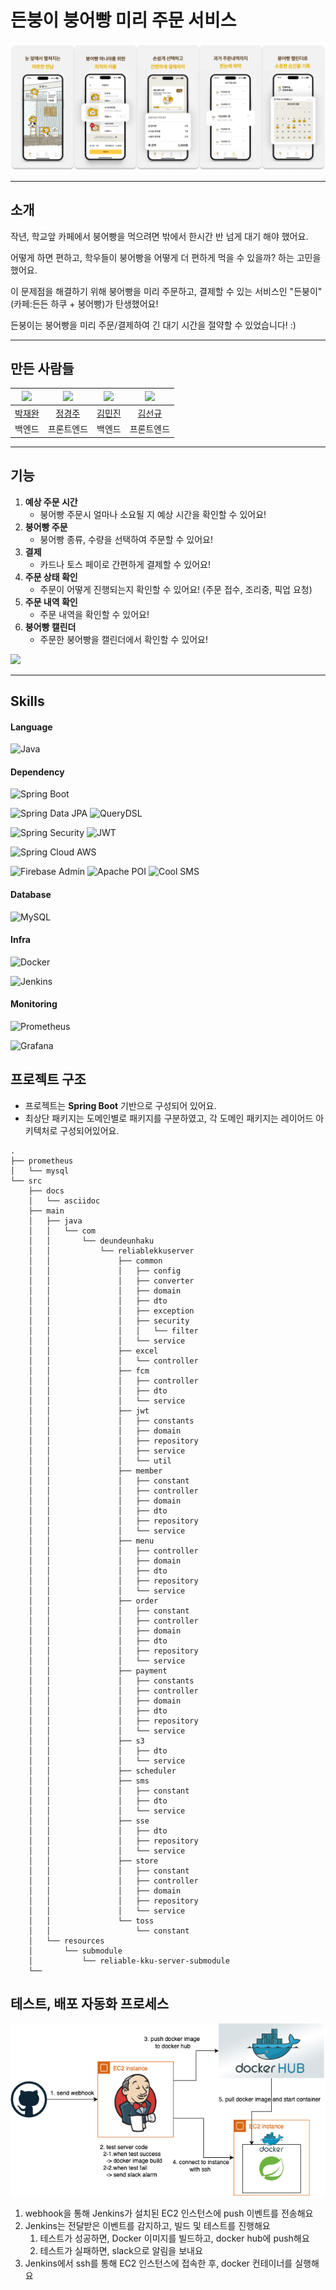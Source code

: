 # 든붕이 붕어빵 미리 주문 서비스

![든붕이](./image/든붕이.png)

---

## 소개

작년, 학교앞 카페에서 붕어빵을 먹으려면 밖에서 한시간 반 넘게 대기 해야 했어요.

어떻게 하면 편하고, 학우들이 붕어빵을 어떻게 더 편하게 먹을 수 있을까? 하는 고민을 했어요.

이 문제점을 해결하기 위해 붕어빵을 미리 주문하고, 결제할 수 있는 서비스인 "든붕이"(카페:든든 하쿠 + 붕어빵)가 탄생했어요!

든붕이는 붕어빵을 미리 주문/결제하여 긴 대기 시간을 절약할 수 있었습니다! :)

---

## 만든 사람들

| <img src="https://avatars.githubusercontent.com/u/105191008?v=4" width="80"> | <img src="https://avatars.githubusercontent.com/u/127480050?v=4" width="80"> | <img src="https://avatars.githubusercontent.com/u/122874405?v=4" width="80"> | <img src="https://avatars.githubusercontent.com/u/106997436?v=4" width="80"> |
|:----------------------------------------------------------------------------:|:----------------------------------------------------------------------------:|:----------------------------------------------------------------------------:|:----------------------------------------------------------------------------:|
|                      [박재완](https://github.com/wan2daaa)                      |                    [정경주](https://github.com/gyeongju1230)                    |                       [김민진](https://github.com/MeanJK)                       |                    [김선규](https://github.com/seongyu-Kim)                     |
|                                     백엔드                                      |                                    프론트엔드                                     |                                     백엔드                                      |                                    프론트엔드                                     |

---

## 기능

1. **예상 주문 시간**
    - 붕어빵 주문시 얼마나 소요될 지 예상 시간을 확인할 수 있어요!
2. **붕어빵 주문**
    - 붕어빵 종류, 수량을 선택하여 주문할 수 있어요!
3. **결제**
    - 카드나 토스 페이로 간편하게 결제할 수 있어요!
4. **주문 상태 확인**
    - 주문이 어떻게 진행되는지 확인할 수 있어요! (주문 접수, 조리중, 픽업 요청)
5. **주문 내역 확인**
    - 주문 내역을 확인할 수 있어요!
6. **붕어빵 캘린더**
    - 주문한 붕어빵을 캘린더에서 확인할 수 있어요!

<img src="./image/든붕이-gif.gif" height="700" />

---

## Skills

#### Language

![Java](https://img.shields.io/badge/java-17-ED8B00?style=for-the-badge&logo=java&logoColor=white)

#### Dependency

![Spring Boot](https://img.shields.io/badge/Spring_Boot-3.0-6DB33F?style=for-the-badge&logo=spring-boot)

![Spring Data JPA](https://img.shields.io/badge/Spring_Data_JPA-3.1.4-6DB33F?style=for-the-badge&logo=spring)
![QueryDSL](https://img.shields.io/badge/Querydsl-5.0.0-0EBFE9?style=for-the-badge)

![Spring Security](https://img.shields.io/badge/Spring_Security-6.1.4-6DB33F?style=for-the-badge&logo=spring)
![JWT](https://img.shields.io/badge/JWT-000000?style=for-the-badge&logo=JSON%20web%20tokens)

![Spring Cloud AWS](https://img.shields.io/badge/Spring_Cloud_AWS-2.2.6.RELEASE-6DB33F?style=for-the-badge&logo=spring)

![Firebase Admin](https://img.shields.io/badge/Firebase_Admin-9.2.0-FFCA28?style=for-the-badge&logo=firebase)
![Apache POI](https://img.shields.io/badge/Apache_POI-5.2.2-A9225C?style=for-the-badge&logo=Apache)
![Cool SMS](https://img.shields.io/badge/Cool_SMS-4.3.0-0FAAFF?style=for-the-badge)

#### Database

![MySQL](https://img.shields.io/badge/MySQL-8.0-4479A1?style=for-the-badge&logo=MySQL)

#### Infra

![Docker](https://img.shields.io/badge/Docker-2496ED?style=for-the-badge&logo=Docker)

![Jenkins](https://img.shields.io/badge/Jenkins-fff?style=for-the-badge&logo=Jenkins)

#### Monitoring

![Prometheus](https://img.shields.io/badge/Prometheus-fff?style=for-the-badge&logo=Prometheus)

![Grafana](https://img.shields.io/badge/Grafana-fff?style=for-the-badge&logo=Grafana)

## 프로젝트 구조

- 프로젝트는 **Spring Boot** 기반으로 구성되어 있어요.
- 최상단 패키지는 도메인별로 패키지를 구분하였고, 각 도메인 패키지는 레이어드 아키텍처로 구성되어있어요.

```text
.
├── prometheus
│   └── mysql
└── src
    ├── docs
    │   └── asciidoc
    ├── main
    │   ├── java
    │   │   └── com
    │   │       └── deundeunhaku
    │   │           └── reliablekkuserver
    │   │               ├── common
    │   │               │   ├── config
    │   │               │   ├── converter
    │   │               │   ├── domain
    │   │               │   ├── dto
    │   │               │   ├── exception
    │   │               │   ├── security
    │   │               │   │   └── filter
    │   │               │   └── service
    │   │               ├── excel
    │   │               │   └── controller
    │   │               ├── fcm
    │   │               │   ├── controller
    │   │               │   ├── dto
    │   │               │   └── service
    │   │               ├── jwt
    │   │               │   ├── constants
    │   │               │   ├── domain
    │   │               │   ├── repository
    │   │               │   ├── service
    │   │               │   └── util
    │   │               ├── member
    │   │               │   ├── constant
    │   │               │   ├── controller
    │   │               │   ├── domain
    │   │               │   ├── dto
    │   │               │   ├── repository
    │   │               │   └── service
    │   │               ├── menu
    │   │               │   ├── controller
    │   │               │   ├── domain
    │   │               │   ├── dto
    │   │               │   ├── repository
    │   │               │   └── service
    │   │               ├── order
    │   │               │   ├── constant
    │   │               │   ├── controller
    │   │               │   ├── domain
    │   │               │   ├── dto
    │   │               │   ├── repository
    │   │               │   └── service
    │   │               ├── payment
    │   │               │   ├── constants
    │   │               │   ├── controller
    │   │               │   ├── domain
    │   │               │   ├── dto
    │   │               │   ├── repository
    │   │               │   └── service
    │   │               ├── s3
    │   │               │   ├── dto
    │   │               │   └── service
    │   │               ├── scheduler
    │   │               ├── sms
    │   │               │   ├── constant
    │   │               │   ├── dto
    │   │               │   └── service
    │   │               ├── sse
    │   │               │   ├── dto
    │   │               │   ├── repository
    │   │               │   └── service
    │   │               ├── store
    │   │               │   ├── constant
    │   │               │   ├── controller
    │   │               │   ├── domain
    │   │               │   ├── repository
    │   │               │   └── service
    │   │               └── toss
    │   │                   └── constant
    │   └── resources
    │       └── submodule
    │           └── reliable-kku-server-submodule
    └── 
```

## 테스트, 배포 자동화 프로세스

![ci_cd](./image/ci_cd.png)

1. webhook을 통해 Jenkins가 설치된 EC2 인스턴스에 push 이벤트를 전송해요
2. Jenkins는 전달받은 이벤트를 감지하고, 빌드 및 테스트를 진행해요
    1. 테스트가 성공하면, Docker 이미지를 빌드하고, docker hub에 push해요
    2. 테스트가 실패하면, slack으로 알림을 보내요
5. Jenkins에서 ssh를 통해 EC2 인스턴스에 접속한 후, docker 컨테이너를 실행해요

